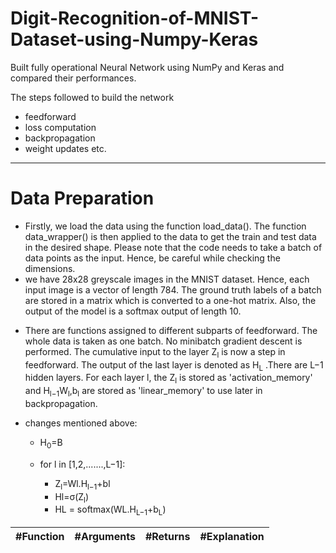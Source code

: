 # Digit-Recognition-of-MNIST-Dataset-using-Numpy-Keras
Built fully operational Neural Network using NumPy and Keras and compared their performances. 

The steps followed to build the network 
- feedforward
- loss computation
- backpropagation
- weight updates etc.
-------------------------------------------------

# Data Preparation
- Firstly, we load the data using the function load_data(). The function data_wrapper() is then applied to the data to get the train and test data in the desired shape. Please note that the code needs to take a batch of data points as the input. Hence, be careful while checking the dimensions.
- we have 28x28 greyscale images in the MNIST dataset. Hence, each input image is a vector of length 784. The ground truth labels of a batch are stored in a matrix which is converted to a one-hot matrix. Also, the output of the model is a softmax output of length 10. 
 

* There are functions assigned to different subparts of feedforward. The whole data is taken as one batch. No minibatch gradient descent is performed. The cumulative input to the layer Z<sub>l</sub>  is now a step in feedforward. The output of the last layer is denoted as H<sub>L</sub> .There are L−1 hidden layers. For each layer l, the Z<sub>l</sub> is stored as 'activation_memory' and H<sub>l−1</sub>W<sub>l</sub>,b<sub>l</sub> are stored as 'linear_memory' to use later in backpropagation.

- changes mentioned above:
	- H<sub>0</sub>=B
	- for l in [1,2,.......,L−1]:

		* Z<sub>l</sub>=Wl.H<sub>l−1</sub>+bl
		* Hl=σ(Z<sub>l</sub>)
		* HL = softmax(WL.H<sub>L−1</sub>+b<sub>L</sub>)
		
#Function | #Arguments |#Returns  | #Explanation
--- | --- | --- | --- |


